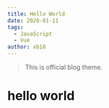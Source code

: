 ```yaml
---
title: Hello World
date: 2020-01-11
tags: 
  - JavaScript
  - Vue
author: xb18  
---
```


> This is official blog theme.

# hello world





